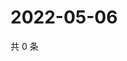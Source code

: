 # 2022-05-06

共 0 条

<!-- BEGIN WEIBO -->
<!-- 最后更新时间 Fri May 06 2022 18:17:46 GMT+0800 (China Standard Time) -->

<!-- END WEIBO -->
